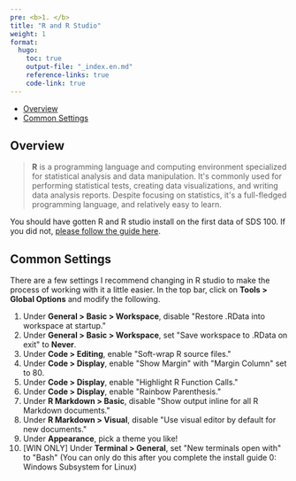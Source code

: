 ```yaml
---
pre: <b>1. </b>
title: "R and R Studio"
weight: 1
format:
  hugo:
    toc: true
    output-file: "_index.en.md"
    reference-links: true
    code-link: true
---
```




-   [Overview][]
-   [Common Settings][]

## Overview

> **R** is a programming language and computing environment specialized for statistical analysis and data manipulation. It's commonly used for performing statistical tests, creating data visualizations, and writing data analysis reports. Despite focusing on statistics, it's a full-fledged programming language, and relatively easy to learn.

You should have gotten R and R studio install on the first data of SDS 100. If you did not, [please follow the guide here][].

## Common Settings

There are a few settings I recommend changing in R studio to make the process of working with it a little easier. In the top bar, click on **Tools \> Global Options** and modify the following.

1.  Under **General \> Basic \> Workspace**, disable "Restore .RData into workspace at startup."
2.  Under **General \> Basic \> Workspace**, set "Save workspace to .RData on exit" to **Never**.
3.  Under **Code \> Editing**, enable "Soft-wrap R source files."
4.  Under **Code \> Display**, enable "Show Margin" with "Margin Column" set to 80.
5.  Under **Code \> Display**, enable "Highlight R Function Calls."
6.  Under **Code \> Display**, enable "Rainbow Parenthesis."
7.  Under **R Markdown \> Basic**, disable "Show output inline for all R Markdown documents."
8.  Under **R Markdown \> Visual**, disable "Use visual editor by default for new documents."
9.  Under **Appearance**, pick a theme you like!
10. \[WIN ONLY\] Under <b>Terminal \> General</b>, set "New terminals open with" to "Bash" (You can only do this after you complete the install guide 0: Windows Subsystem for Linux)

  [Overview]: #overview
  [Common Settings]: #common-settings
  [please follow the guide here]: https://smithcollege-sds.github.io/sds100/lab_01_setup.html
